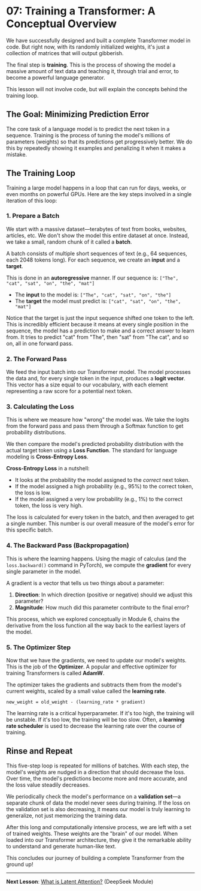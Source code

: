 # 07: Training a Transformer: A Conceptual Overview

We have successfully designed and built a complete Transformer model in code. But right now, with its randomly initialized weights, it's just a collection of matrices that will output gibberish. 

The final step is **training**. This is the process of showing the model a massive amount of text data and teaching it, through trial and error, to become a powerful language generator.

This lesson will not involve code, but will explain the concepts behind the training loop.

## The Goal: Minimizing Prediction Error

The core task of a language model is to predict the next token in a sequence. Training is the process of tuning the model's millions of parameters (weights) so that its predictions get progressively better. We do this by repeatedly showing it examples and penalizing it when it makes a mistake.

## The Training Loop

Training a large model happens in a loop that can run for days, weeks, or even months on powerful GPUs. Here are the key steps involved in a single iteration of this loop:

### 1. Prepare a Batch

We start with a massive dataset—terabytes of text from books, websites, articles, etc. We don't show the model this entire dataset at once. Instead, we take a small, random chunk of it called a **batch**.

A batch consists of multiple short sequences of text (e.g., 64 sequences, each 2048 tokens long). For each sequence, we create an **input** and a **target**.

This is done in an **autoregressive** manner. If our sequence is:
`["The", "cat", "sat", "on", "the", "mat"]`

*   The **input** to the model is: `["The", "cat", "sat", "on", "the"]`
*   The **target** the model must predict is: `["cat", "sat", "on", "the", "mat"]`

Notice that the target is just the input sequence shifted one token to the left. This is incredibly efficient because it means at every single position in the sequence, the model has a prediction to make and a correct answer to learn from. It tries to predict "cat" from "The", then "sat" from "The cat", and so on, all in one forward pass.

### 2. The Forward Pass

We feed the input batch into our Transformer model. The model processes the data and, for every single token in the input, produces a **logit vector**. This vector has a size equal to our vocabulary, with each element representing a raw score for a potential next token.

### 3. Calculating the Loss

This is where we measure how "wrong" the model was. We take the logits from the forward pass and pass them through a Softmax function to get probability distributions.

We then compare the model's predicted probability distribution with the actual target token using a **Loss Function**. The standard for language modeling is **Cross-Entropy Loss**.

**Cross-Entropy Loss** in a nutshell:
*   It looks at the probability the model assigned to the *correct* next token.
*   If the model assigned a high probability (e.g., 95%) to the correct token, the loss is low.
*   If the model assigned a very low probability (e.g., 1%) to the correct token, the loss is very high.

The loss is calculated for every token in the batch, and then averaged to get a single number. This number is our overall measure of the model's error for this specific batch.

### 4. The Backward Pass (Backpropagation)

This is where the learning happens. Using the magic of calculus (and the `loss.backward()` command in PyTorch), we compute the **gradient** for every single parameter in the model. 

A gradient is a vector that tells us two things about a parameter:
1.  **Direction**: In which direction (positive or negative) should we adjust this parameter?
2.  **Magnitude**: How much did this parameter contribute to the final error?

This process, which we explored conceptually in Module 6, chains the derivative from the loss function all the way back to the earliest layers of the model.

### 5. The Optimizer Step

Now that we have the gradients, we need to update our model's weights. This is the job of the **Optimizer**. A popular and effective optimizer for training Transformers is called **AdamW**.

The optimizer takes the gradients and subtracts them from the model's current weights, scaled by a small value called the **learning rate**. 

`new_weight = old_weight - (learning_rate * gradient)`

The learning rate is a critical hyperparameter. If it's too high, the training will be unstable. If it's too low, the training will be too slow. Often, a **learning rate scheduler** is used to decrease the learning rate over the course of training.

## Rinse and Repeat

This five-step loop is repeated for millions of batches. With each step, the model's weights are nudged in a direction that should decrease the loss. Over time, the model's predictions become more and more accurate, and the loss value steadily decreases.

We periodically check the model's performance on a **validation set**—a separate chunk of data the model never sees during training. If the loss on the validation set is also decreasing, it means our model is truly learning to generalize, not just memorizing the training data.

After this long and computationally intensive process, we are left with a set of trained weights. These weights are the "brain" of our model. When loaded into our Transformer architecture, they give it the remarkable ability to understand and generate human-like text.

This concludes our journey of building a complete Transformer from the ground up!

---

**Next Lesson**: [What is Latent Attention?](../10_deepseek_latent_attention/01_what_is_latent_attention.md) (DeepSeek Module)
